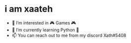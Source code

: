 # i am xaateh
- 👀 I’m interested in 🎮 Games 🎮
- 🌱 I’m currently learning Python 🎡
- 📫 You can reach out to me from my discord Xath#5408
